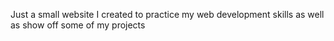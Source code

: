 Just a small website I created to practice my web development skills as well as show off some of my projects
